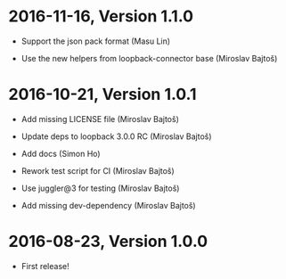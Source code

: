 2016-11-16, Version 1.1.0
=========================

 * Support the json pack format (Masu Lin)

 * Use the new helpers from loopback-connector base (Miroslav Bajtoš)


2016-10-21, Version 1.0.1
=========================

 * Add missing LICENSE file (Miroslav Bajtoš)

 * Update deps to loopback 3.0.0 RC (Miroslav Bajtoš)

 * Add docs (Simon Ho)

 * Rework test script for CI (Miroslav Bajtoš)

 * Use juggler@3 for testing (Miroslav Bajtoš)

 * Add missing dev-dependency (Miroslav Bajtoš)


2016-08-23, Version 1.0.0
=========================

 * First release!
